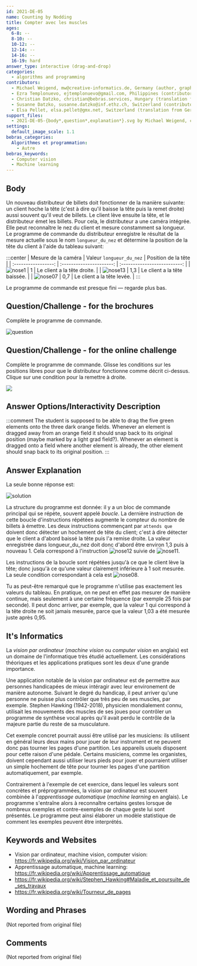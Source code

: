 ```yaml
---
id: 2021-DE-05
name: Counting by Nodding
title: Compter avec les muscles
ages:
  6-8: --
  8-10: --
  10-12: --
  12-14: --
  14-16: --
  16-19: hard
answer_type: interactive (drag-and-drop)
categories:
  - algorithms and programming
contributors:
  - Michael Weigend, mw@creative-informatics.de, Germany (author, graphics)
  - Ezra Templonuevo, ejtemplonuevo@gmail.com, Philippines (contributor, graphics)
  - Christian Datzko, christian@bebras.services, Hungary (translation from English into German, graphics)
  - Susanne Datzko, susanne.datzko@inf.ethz.ch, Switzerland (contributor, graphics)
  - Elsa Pellet, elsa.pellet@gmx.net, Switzerland (translation from German into French)
support_files:
  - 2021-DE-05-{body*,question*,explanation*}.svg by Michael Weigend, changed by Ezra Templonuevo, then by Susanne Datzko and Christian Datzko
settings:
  default_image_scale: 1.1
bebras_categories:
  Algorithmes et programmation:
    - Autre
bebras_keywords:
  - Computer vision
  - Machine learning
---
```



## Body

Un nouveau distributeur de billets doit fonctionner de la manière suivante:
un client hoche la tête (c'est à dire qu'il baisse la tête puis la remet droite) aussi souvent qu'il veut de billets. Le client lève ensuite la tête, et le distributeur émet les billets.
Pour cela, le distributeur a une caméra intégrée. Elle peut reconnaître le nez du client et mesure constamment sa longueur. Le programme de commande du distributeur enregistre le résultat de la mesure actuelle sous le nom `longueur_du_nez` et détermine la position de la tête du client à l'aide du tableau suivant:

:::center
| Mesure de la caméra | Valeur `longueur_du_nez` |     Position de la tête      |
| :-----------------: | :----------------------: | :--------------------------: |
|      ![nose1]       |            1             | Le client a la tête droite.  |
|      ![nose13]      |           1,3            | Le client a la tête baissée. |
|      ![nose07]      |           0,7            |  Le client a la tête levée.  |
:::

[nose1]: graphics/2021-DE-05-body01.svg "longueur du nez 1 (70px)"
[nose13]: graphics/2021-DE-05-body02.svg "longueur du nez 1.3 (70px)"
[nose07]: graphics/2021-DE-05-body03.svg "longueur du nez 0.7 (70px)"

Le programme de commande est presque fini — regarde plus bas.


## Question/Challenge - for the brochures

Complète le programme de commande.

![](graphics/fra/2021-DE-05-question-fra-compatible.svg "question")
<!--fixe compteur à 0-->
<!--répète tant que-->
<!--attends que-->
<!--attends que-->
<!--ajoute 1 à compteur--> 
<!--émets compteur billets-->
<!--longueur_du_nez ... -->


## Question/Challenge - for the online challenge

Complète le programme de commande. Glisse les conditions sur les positions libres pour que le distributeur fonctionne comme décrit ci-dessus. Clique sur une condition pour la remettre à droite.

![](interactivity/fra/2021-DE-05-question-interactive-fra.svg)


## Answer Options/Interactivity Description

<!-- empty -->

:::comment
The student is supposed to be able to drag the five green elements onto the three dark orange fields. Whenever an element is dragged away from an orange field it should snap back to its original position (maybe marked by a light grad field?). Whenever an element is dragged onto a field where another element is already, the other element should snap back to its original position.
:::


## Answer Explanation

La seule bonne réponse est:

![](graphics/fra/2021-DE-05-explanation-fra-compatible.svg "solution")

La structure du programme est donnée: il y a un bloc de commande principal qui se répète, souvent appelé _boucle_. La dernière instruction de cette boucle d'instructions répétées augmente le compteur du nombre de billets à émettre. Les deux instructions commençant par `attends que` doivent donc détecter un hochement de tête du client; c'est à dire détecter que le client a d'abord baissé la tête puis l'a remise droite. La valeur enregistrée dans longueur_du_nez doit donc d'abord être environ 1,3 puis à nouveau 1. Cela correspond à l'instruction ![nose12] suivie de ![nose11].

Les instructions de la boucle sont répétées jusqu'à ce que le client lève la tête; donc jusqu'à ce qu'une valeur clairement inférieure à 1 soit mesurée. La seule condition correspondant à cela est ![nose08].

Tu as peut-être remarqué que le programme n'utilise pas exactement les valeurs du tableau. En pratique, on ne peut en effet pas mesurer de manière continue, mais seulement à une certaine fréquence (par exemple 25 fois par seconde). Il peut donc arriver, par exemple, que la valeur 1 qui correspond à la tête droite ne soit jamais mesurée, parce que la valeur 1,03 a été mesurée juste après 0,95.


[nose08]: graphics/fra/2021-DE-05-explanation-fra-nose08.svg "longueur_du_nez > 0,8"
[nose11]: graphics/fra/2021-DE-05-explanation-fra-nose11.svg "longueur_du_nez < 1,1"
[nose12]: graphics/fra/2021-DE-05-explanation-fra-nose12.svg "longueur_du_nez > 1,2"


## It's Informatics

La _vision par ordinateur_ (_machine vision_ ou _computer vision_ en anglais) est un domaine de l'informatique très étudié actuellement. Les considérations théoriques et les applications pratiques sont les deux d'une grande importance.

Une application notable de la vision par ordinateur est de permettre aux personnes handicapées de mieux intéragir avec leur environement de manière autonome. Suivant le degré du handicap, il peut arriver qu'une personne ne puisse plus contrôler que très peu de ses muscles, par exemple. Stephen Hawking (1942-2018), physicien mondialement connu, utilisait les mouvements des muscles de ses joues pour contrôler un programme de synthèse vocal après qu'il avait perdu le contrôle de la majeure partie du reste de sa musculature.

Cet exemple concret pourrait aussi être utilisé par les musiciens: ils utilisent en général leurs deux mains pour jouer de leur instrument et ne peuvent donc pas tourner les pages d'une partition. Les appareils usuels disposent pour cette raison d'une pédale. Certains musiciens, comme les organistes, doivent cependant aussi utiliser leurs pieds pour jouer et pourraient utiliser un simple hochement de tête pour tourner les pages d'une partition automatiquement, par exemple.

Contrairement à l'exemple de cet exercice, dans lequel les valeurs sont concrètes et préprogrammées, la vision par ordinateur est souvent combinée à l'_apprentissage automatique_ (_machine learning_ en anglais). Le programme s'entraîne alors à reconnaître certains gestes lorsque de nombreux exemples et contre-exemples de chaque geste lui sont présentés. Le programme peut ainsi élaborer un modèle statistique de comment les exemples peuvent être interprétés.


## Keywords and Websites

 - Vision par ordinateur, machine vision, computer vision: https://fr.wikipedia.org/wiki/Vision_par_ordinateur
 - Apprentissage automatique, machine learning: https://fr.wikipedia.org/wiki/Apprentissage_automatique
 - https://fr.wikipedia.org/wiki/Stephen_Hawking#Maladie_et_poursuite_de_ses_travaux
 - https://fr.wikipedia.org/wiki/Tourneur_de_pages


## Wording and Phrases

(Not reported from original file)


## Comments

(Not reported from original file)
